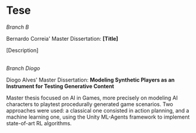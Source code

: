 # Tese
*Branch B*

Bernardo Correia' Master Dissertation: **[Title]** 

[Description]






<br>*Branch Diogo*

Diogo Alves' Master Dissertation: **Modeling Synthetic Players as an Instrument for Testing Generative Content**

Master thesis focused on AI in Games, more precisely on modeling AI 
characters to playtest procedurally generated game scenarios. Two approaches 
were used: a classical one consisted in action planning, and a machine learning one, 
using the Unity ML-Agents framework to implement state-of-art RL algorithms. 
